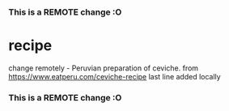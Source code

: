 ### This is a REMOTE change :O
# recipe
change remotely - Peruvian preparation of ceviche.
from https://www.eatperu.com/ceviche-recipe
last line added locally
### This is a REMOTE change :O
